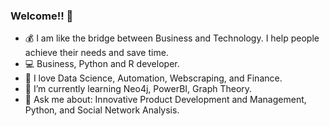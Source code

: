 ### Welcome!! 👋

- 💰 I am like the bridge between Business and Technology. I help people achieve their needs and save time.
- 💻 Business, Python and R developer.
- 🤖 I love Data Science, Automation, Webscraping, and Finance.
- 🌱 I’m currently learning Neo4j, PowerBI, Graph Theory.
- 💬 Ask me about: Innovative Product Development and Management, Python, and Social Network Analysis.

<!--
**Janidai/janidai** is a ✨ _special_ ✨ repository because its `README.md` (this file) appears on your GitHub profile.

Here are some ideas to get you started:

- 🔭 I’m currently working on ...
- 🌱 I’m currently learning ...
- 👯 I’m looking to collaborate on ...
- 🤔 I’m looking for help with ...
- 💬 Ask me about ...
- 📫 How to reach me: ...
- 😄 Pronouns: ...
- ⚡ Fun fact: ...


[![janid's github stats](https://github-readme-stats.vercel.app/api?username=janidai&count_private=true&show_icons=true)](https://github.com/anuraghazra/github-readme-stats)

-->
